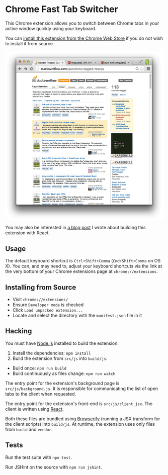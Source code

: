 Chrome Fast Tab Switcher
========================

This Chrome extension allows you to switch between Chrome tabs in your active window quickly using your keyboard.

You can [install this extension from the Chrome Web Store](https://chrome.google.com/webstore/detail/fast-tab-switcher/jkhfenkikopkkpboaipgllclaaehgpjf) if you do not wish to install it from source.

![Demo](demo.gif)

You may also be interested in [a blog post](http://brandontilley.com/2014/02/24/creating-chrome-extensions-with-react.html) I wrote about building this extension with React.

Usage
-----

The default keyboard shortcut is `Ctrl+Shift+Comma` (`Cmd+Shift+Comma` on OS X). You can, and may need to, adjust your keyboard shortcuts via the link at the very bottom of your Chrome extensions page at `chrome://extensions`.

Installing from Source
----------------------

 * Visit `chrome://extensions/`
 * Ensure `Developer mode` is checked
 * Click `Load unpacked extension...`
 * Locate and select the directory with the `manifest.json` file in it

Hacking
-------

You must have [Node.js](http://nodejs.org/) installed to build the extension.

1. Install the dependencies: `npm install`
2. Build the extension from `src/js` into `build/js`:
  * Build once: `npm run build`
  * Build continuously as files change: `npm run watch`

The entry point for the extension's background page is `src/js/background.js`. It is responsible for communicating the list of open tabs to the client when requested.

The entry point for the extension's front-end is `src/js/client.jsx`. The client is written using [React](http://facebook.github.io/react/).

Both these files are bundled using [Browserify](http://browserify.org/) (running a JSX transform for the client scripts) into `build/js`. At runtime, the extension uses only files from `build` and `vendor`.

Tests
-----

Run the test suite with `npm test`.

Run JSHint on the source with `npm run jshint`.
